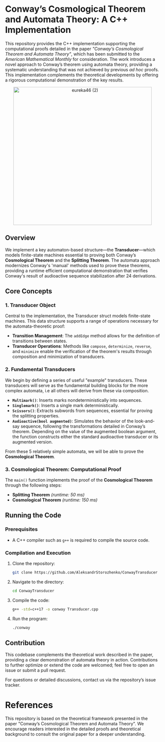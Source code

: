 # Conway’s Cosmological Theorem and Automata Theory: A C++ Implementation

This repository provides the C++ implementation supporting the computational proofs detailed in the paper *"Conway’s Cosmological Theorem and Automata Theory"*, which has been submitted to the *American Mathematical Monthly* for consideration. The work introduces a novel approach to Conway’s theorem using automata theory, providing a systematic understanding that was not achieved by previous *ad hoc* proofs. This implementation complements the theoretical developments by offering a rigorous computational demonstration of the key results.

<div align="center">
  <img src="https://github.com/user-attachments/assets/a8e8554c-b08b-4349-a50b-17feef4431a4" alt="eureka46 (2)" width="450"/>
</div>

## Overview

We implement a key automaton-based structure—the **Transducer**—which models finite-state machines essential to proving both Conway’s **Cosmological Theorem** and the **Splitting Theorem**. The automata approach modernizes Conway's 'manual' methods used to prove these theorems, providing a runtime efficient computational demonstration that verifies Conway's result of audioactive sequence stabilization after 24 derivations.

## Core Concepts

### 1. **Transducer Object**
Central to the implementation, the Transducer struct models finite-state machines. This data structure supports a range of operations necessary for the automata-theoretic proof:

- **Transition Management**: The `addEdge` method allows for the definition of transitions between states.
- **Transducer Operations**: Methods like `compose`, `determinize`, `reverse`, and `minimize` enable the verification of the theorem's results through composition and minimization of transducers.

### 2. **Fundamental Transducers**

We begin by defining a series of useful "example" transducers. These transducers will serve as the fundamental building blocks for the more complex automata, i.e all others will derive from these via composition.
- **`Multimark()`**: Inserts marks nondeterministically into sequences.
- **`Singlemark()`**: Inserts a single mark deterministically.
- **`Scissors()`**: Extracts subwords from sequences, essential for proving the splitting properties.
- **`Audioactive(bool augmented)`**: Simulates the behavior of the look-and-say sequence, following the transformations detailed in Conway’s theorem. Depending on the value of the augmented boolean argument, the function constructs either the standard audioactive transducer or its augmented version.

From these 5 relatively simple automata, we will be able to prove the **Cosmological Theorem**.

### 3. **Cosmological Theorem: Computational Proof**

The `main()` function implements the proof of the **Cosmological Theorem** through the following steps:
- **Splitting Theorem** *(runtime: 50 ms)*
- **Cosmological Theorem** *(runtime: 150 ms)*

## Running the Code

### Prerequisites

- A C++ compiler such as `g++` is required to compile the source code.

### Compilation and Execution

1. Clone the repository:
    ```bash
    git clone https://github.com/AleksandrStorozhenko/ConwayTransducer
    ```
2. Navigate to the directory:
    ```bash
    cd ConwayTransducer
    ```
3. Compile the code:
    ```bash
    g++ -std=c++17 -o conway Transducer.cpp
    ```
4. Run the program:
    ```bash
    ./conway
    ```

## Contribution

This codebase complements the theoretical work described in the paper, providing a clear demonstration of automata theory in action. Contributions to further optimize or extend the code are welcomed; feel free to open an issue or submit a pull request.

For questions or detailed discussions, contact us via the repository’s issue tracker.

# References

This repository is based on the theoretical framework presented in the paper "Conway’s Cosmological Theorem and Automata Theory". We encourage readers interested in the detailed proofs and theoretical background to consult the original paper for a deeper understanding.
